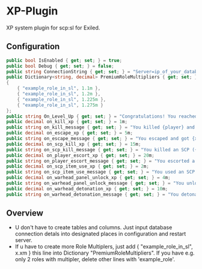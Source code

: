 # XP-Plugin
XP system plugin for scp:sl for Exiled. 

## Configuration
```cs
public bool IsEnabled { get; set; } = true;
public bool Debug { get; set; } = false;
public string ConnectionString { get; set; } = "Server=ip_of_your_database;Port=your_database_port;Database=name_of_your_database;Uid=database_user;Pwd=database_password";
public Dictionary<string, decimal> PremiumRoleMultipliers { get; set; } = new Dictionary<string, decimal>
{
    { "example_role_in_sl", 1.1m },
    { "example_role_in_sl", 1.2m },
    { "example_role_in_sl", 1.225m },
    { "example_role_in_sl", 1.275m }
};
public string On_Level_Up { get; set; } = "Congratulations! You reached {level}";
public decimal on_kill_xp { get; set; } = 1m;
public string on_kill_message { get; set; } = "You killed {player} and got {xp} XP!\n {CurrnetXP}/{RequestXPToNextLevel}";
public decimal on_escape_xp { get; set; } = 5m;
public string on_escape_message { get; set; } = "You escaped and got {xp} XP!\n {CurrnetXP}/{RequestXPToNextLevel}";
public decimal on_scp_kill_xp { get; set; } = 15m;
public string on_scp_kill_message { get; set; } = "You killed an SCP ({player}) and got {xp} XP!\n {CurrnetXP}/{RequestXPToNextLevel}";
public decimal on_player_escort_xp { get; set; } = 20m;
public string on_player_escort_message { get; set; } = "You escorted a player and got {xp} XP!\n {CurrnetXP}/{RequestXPToNextLevel}";
public decimal on_scp_item_use_xp { get; set; } = 2m;
public string on_scp_item_use_message { get; set; } = "You used an SCP item and got {xp} XP!\n {CurrnetXP}/{RequestXPToNextLevel}";
public decimal on_warhead_panel_unlock_xp { get; set; } = 4m;
public string on_warhead_panel_unlock_message { get; set; } = "You unlocked the warhead panel and got {xp} XP!\n {CurrnetXP}/{RequestXPToNextLevel}";
public decimal on_warhead_detonation_xp { get; set; } = 10m;
public string on_warhead_detonation_message { get; set; } = "You detonated the warhead and got {xp} XP!\n {CurrnetXP}/{RequestXPToNextLevel}";
```

## Overview
- U don't have to create tables and columns. Just input database connection detals into designated places in configuration and restart server.
- If u have to create more Role Multiplers, just add { "example_role_in_sl", x.xm } this line into Dictionary "PremiumRoleMultipliers". If you have e.g. only 2 roles with multipler, delete other lines with 'example_role'.
